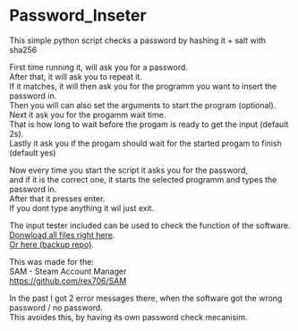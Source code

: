 # Password_Inseter
This simple python script checks a password by hashing it + salt with sha256

First time running it, will ask you for a password.  
After that, it will ask you to repeat it.  
If it matches, it will then ask you for the programm you want to insert the password in.  
Then you will can also set the arguments to start the program (optional).  
Next it ask you for the progamm wait time.   
That is how long to wait before the progam is ready to get the input (default 2s).  
Lastly it ask you if the progam should wait for the started progam to finish (default yes)  

Now every time you start the script it asks you for the password,  
and if it is the correct one, it starts the selected programm and types the password in.  
After that it presses enter.  
If you dont type anything it wil just exit.

The input tester included can be used to check the function of the software.  
[Donwload all files right here](https://codeberg.org/marvin1099/Password_Inseter/releases).  
[Or here (backup repo)](https://github.com/marvin1099/Password_Inseter/releases).

This was made for the:  
SAM - Steam Account Manager  
https://github.com/rex706/SAM

In the past I got 2 error messages there, when the software got the wrong password / no password.  
This avoides this, by having its own password check mecanisim.
